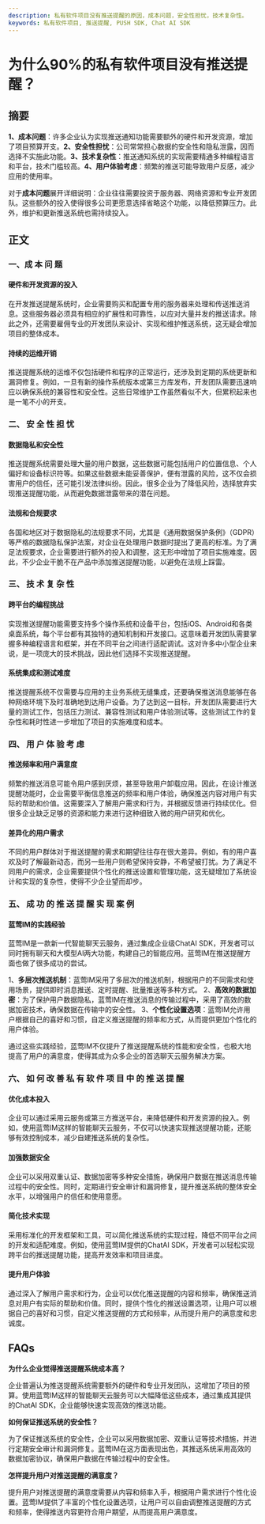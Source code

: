 ```yaml
---
description: 私有软件项目没有推送提醒的原因，成本问题，安全性担忧，技术复杂性。
keywords: 私有软件项目, 推送提醒, PUSH SDK, Chat AI SDK
---
```

# 为什么90%的私有软件项目没有推送提醒？


## 摘要

**1、成本问题**：许多企业认为实现推送通知功能需要额外的硬件和开发资源，增加了项目预算开支。**2、安全性担忧**：公司常常担心数据的安全性和隐私泄露，因而选择不实施此功能。**3、技术复杂性**：推送通知系统的实现需要精通多种编程语言和平台，技术门槛较高。**4、用户体验考虑**：频繁的推送可能导致用户反感，减少应用的使用率。

对于**成本问题**展开详细说明：企业往往需要投资于服务器、网络资源和专业开发团队。这些额外的投入使得很多公司更愿意选择省略这个功能，以降低预算压力。此外，维护和更新推送系统也需持续投入。

## 正文

### 一、成 本 问 题

#### 硬件和开发资源的投入

在开发推送提醒系统时，企业需要购买和配置专用的服务器来处理和传送推送消息。这些服务器必须具有相应的扩展性和可靠性，以应对大量并发的推送请求。除此之外，还需要雇佣专业的开发团队来设计、实现和维护推送系统，这无疑会增加项目的整体成本。

#### 持续的运维开销

推送提醒系统的运维不仅包括硬件和程序的正常运行，还涉及到定期的系统更新和漏洞修复。例如，一旦有新的操作系统版本或第三方库发布，开发团队需要迅速响应以确保系统的兼容性和安全性。这些日常维护工作虽然看似不大，但累积起来也是一笔不小的开支。

### 二、 安 全 性 担 忧

#### 数据隐私和安全性

推送提醒系统需要处理大量的用户数据，这些数据可能包括用户的位置信息、个人偏好和设备标识符等。如果这些数据未能妥善保护，便有泄露的风险，这不仅会损害用户的信任，还可能引发法律纠纷。因此，很多企业为了降低风险，选择放弃实现推送提醒功能，从而避免数据泄露带来的潜在问题。

#### 法规和合规要求

各国和地区对于数据隐私的法规要求不同，尤其是《通用数据保护条例》（GDPR）等严格的数据隐私保护法案，对企业在处理用户数据时提出了更高的标准。为了满足法规要求，企业需要进行额外的投入和调整，这无形中增加了项目实施难度。因此，不少企业干脆不在产品中添加推送提醒功能，以避免在法规上踩雷。

### 三、 技 术 复 杂 性 

#### 跨平台的编程挑战

实现推送提醒功能需要支持多个操作系统和设备平台，包括iOS、Android和各类桌面系统，每个平台都有其独特的通知机制和开发接口。这意味着开发团队需要掌握多种编程语言和框架，并在不同平台之间进行适配调试。这对许多中小型企业来说，是一项庞大的技术挑战，因此他们选择不实现推送提醒。

#### 系统集成和测试难度

推送提醒系统不仅需要与应用的主业务系统无缝集成，还要确保推送消息能够在各种网络环境下及时准确地到达用户设备。为了达到这一目标，开发团队需要进行大量的测试工作，包括压力测试、兼容性测试和用户体验测试等。这些测试工作的复杂性和耗时性进一步增加了项目的实施难度和成本。

### 四、 用 户 体 验 考 虑

#### 推送频率和用户满意度

频繁的推送消息可能令用户感到厌烦，甚至导致用户卸载应用。因此，在设计推送提醒功能时，企业需要平衡信息推送的频率和用户体验，确保推送内容对用户有实际的帮助和价值。这需要深入了解用户需求和行为，并根据反馈进行持续优化。但很多企业缺乏足够的资源和能力来进行这种细致入微的用户研究和优化。

#### 差异化的用户需求

不同的用户群体对于推送提醒的需求和期望往往存在很大差异。例如，有的用户喜欢及时了解最新动态，而另一些用户则希望保持安静，不希望被打扰。为了满足不同用户的需求，企业需要提供个性化的推送设置和管理功能，这无疑增加了系统设计和实现的复杂性，使得不少企业望而却步。

### 五、 成 功 的 推 送 提 醒 实 现 案 例

#### 蓝莺IM的实践经验

蓝莺IM是一款新一代智能聊天云服务，通过集成企业级ChatAI SDK，开发者可以同时拥有聊天和大模型AI两大功能，构建自己的智能应用。蓝莺IM在推送提醒方面也做了很多成功的尝试。

1、**多层次推送机制**：蓝莺IM采用了多层次的推送机制，根据用户的不同需求和使用场景，提供即时消息推送、定时提醒、批量推送等多种方式。
2、**高效的数据加密**：为了保护用户数据隐私，蓝莺IM在推送消息的传输过程中，采用了高效的数据加密技术，确保数据在传输中的安全性。
3、**个性化设置选项**：蓝莺IM允许用户根据自己的喜好和习惯，自定义推送提醒的频率和方式，从而提供更加个性化的用户体验。

通过这些实践经验，蓝莺IM不仅提升了推送提醒系统的性能和安全性，也极大地提高了用户的满意度，使得其成为众多企业的首选聊天云服务解决方案。

### 六、 如 何 改 善 私 有 软 件 项 目 中 的 推 送 提 醒

#### 优化成本投入

企业可以通过采用云服务或第三方推送平台，来降低硬件和开发资源的投入。例如，使用蓝莺IM这样的智能聊天云服务，不仅可以快速实现推送提醒功能，还能够有效控制成本，减少自建推送系统的复杂性。

#### 加强数据安全

企业可以采用双重认证、数据加密等多种安全措施，确保用户数据在推送消息传输过程中的安全性。同时，定期进行安全审计和漏洞修复，提升推送系统的整体安全水平，以增强用户的信任和使用意愿。

#### 简化技术实现

采用标准化的开发框架和工具，可以简化推送系统的实现过程，降低不同平台之间的开发和适配难度。例如，使用蓝莺IM提供的ChatAI SDK，开发者可以轻松实现跨平台的推送提醒功能，提高开发效率和项目进度。

#### 提升用户体验

通过深入了解用户需求和行为，企业可以优化推送提醒的内容和频率，确保推送消息对用户有实际的帮助和价值。同时，提供个性化的推送设置选项，让用户可以根据自己的喜好和习惯，自定义推送提醒的方式和频率，从而提升用户的满意度和忠诚度。

## FAQs

**为什么企业觉得推送提醒系统成本高？**

企业普遍认为推送提醒系统需要额外的硬件和专业开发团队，这增加了项目的预算。使用蓝莺IM这样的智能聊天云服务可以大幅降低这些成本，通过集成其提供的ChatAI SDK，企业能够快速实现高效的推送功能。

**如何保证推送系统的安全性？**

为了保证推送系统的安全性，企业可以采用数据加密、双重认证等技术措施，并进行定期安全审计和漏洞修复。蓝莺IM在这方面表现出色，其推送系统采用高效的数据加密协议，确保用户数据在传输过程中的安全性。

**怎样提升用户对推送提醒的满意度？**

提升用户对推送提醒的满意度需要从内容和频率入手，根据用户需求进行个性化设置。蓝莺IM提供了丰富的个性化设置选项，让用户可以自由调整推送提醒的方式和频率，使得推送内容更符合用户期望，从而提高用户满意度。